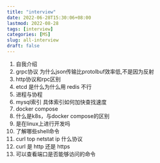 ```yaml
---
title: "interview"
date: 2022-06-28T15:30:06+08:00
lastmod: 2022-08-28
tags: [interview]
categories: [MS]
slug: all-interview
draft: false
---
```

1. 自我介绍
2. grpc协议 为什么json传输比protolbuf效率低,不是因为反射
3. http协议和rpc区别
4. etcd 是什么为什么用 redis 不行
5. 进程与协程
6. mysql索引 具体索引如何加快查找速度
7. docker compose
8. 什么是k8s，与docker compose的区别
9. 是在linux上进行开发吗
10. 了解哪些shell命令
11. curl top netstat ip 什么协议
12. curl 是 http 还是 https 
13. 可以查看端口是否能够访问的命令
